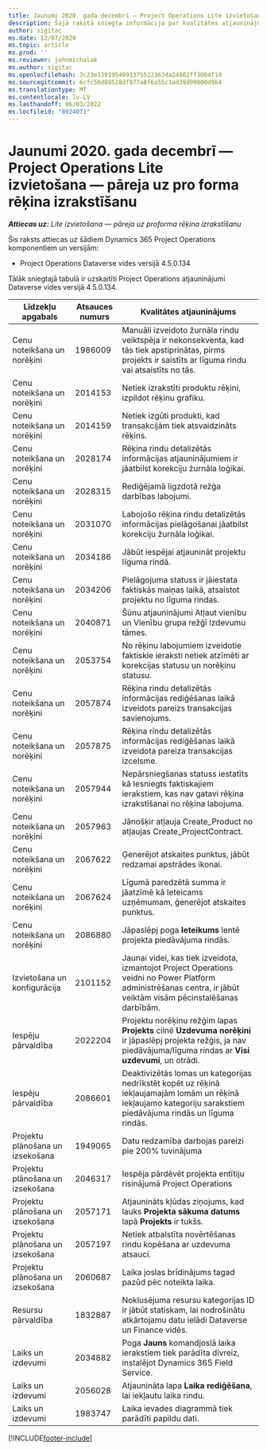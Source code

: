 ```yaml
---
title: Jaunumi 2020. gada decembrī — Project Operations Lite izvietošana — pāreja uz pro forma rēķina izrakstīšanu
description: Šajā rakstā sniegta informācija par kvalitātes atjauninājumiem, kas pieejami Project Operations Lite izvietošanas 2020. gada decembra laidienā - darījums ar proforma rēķinu izrakstīšanu.
author: sigitac
ms.date: 12/07/2020
ms.topic: article
ms.prod: ''
ms.reviewer: johnmichalak
ms.author: sigitac
ms.openlocfilehash: 3c23e13919540913755223634a24802ff3064f10
ms.sourcegitcommit: 6cfc50d89528df977a8f6a55c1ad39d99800d9b4
ms.translationtype: MT
ms.contentlocale: lv-LV
ms.lasthandoff: 06/03/2022
ms.locfileid: "8924071"
---
```

# <a name="whats-new-december-2020---project-operations-lite-deployment---deal-to-proforma-invoicing"></a>Jaunumi 2020. gada decembrī — Project Operations Lite izvietošana — pāreja uz pro forma rēķina izrakstīšanu

_**Attiecas uz:** Lite izvietošana — pāreja uz proforma rēķina izrakstīšanu_

Šis raksts attiecas uz šādiem Dynamics 365 Project Operations komponentiem un versijām:

  - Project Operations Dataverse vides versijā 4.5.0.134 

Tālāk sniegtajā tabulā ir uzskaitīti Project Operations atjauninājumi Dataverse vides versijā 4.5.0.134.

| **Līdzekļu apgabals** | **Atsauces numurs** | **Kvalitātes atjauninājums** |
| --- | --- | --- |
| Cenu noteikšana un norēķini | 1986009 | Manuāli izveidoto žurnāla rindu veiktspēja ir nekonsekventa, kad tās tiek apstiprinātas, pirms projekts ir saistīts ar līguma rindu vai atsaistīts no tās. |
| Cenu noteikšana un norēķini | 2014153 | Netiek izrakstīti produktu rēķini, izpildot rēķinu grafiku. |
| Cenu noteikšana un norēķini | 2014159 | Netiek izgūti produkti, kad transakcijām tiek atsvaidzināts rēķins. |
| Cenu noteikšana un norēķini | 2028174 | Rēķina rindu detalizētās informācijas atjauninājumiem ir jāatbilst korekciju žurnāla loģikai. |
| Cenu noteikšana un norēķini | 2028315 | Rediģējamā ligzdotā režģa darbības labojumi. |
| Cenu noteikšana un norēķini | 2031070 | Labojošo rēķina rindu detalizētās informācijas pielāgošanai jāatbilst korekciju žurnāla loģikai. |
| Cenu noteikšana un norēķini | 2034186 | Jābūt iespējai atjaunināt projektu līguma rindā. |
| Cenu noteikšana un norēķini | 2034206 | Pielāgojuma statuss ir jāiestata faktiskās maiņas laikā, atsaistot projektu no līguma rindas. |
| Cenu noteikšana un norēķini | 2040871 | Šūnu atjauninājumi Atļaut vienību un Vienību grupa režģī Izdevumu tāmes. |
| Cenu noteikšana un norēķini | 2053754 | No rēķinu labojumiem izveidotie faktiskie ieraksti netiek atzīmēti ar korekcijas statusu un norēķinu statusu. |
| Cenu noteikšana un norēķini | 2057874 | Rēķina rindu detalizētās informācijas rediģēšanas laikā izveidots pareizs transakcijas savienojums. |
| Cenu noteikšana un norēķini | 2057875 | Rēķina rindu detalizētās informācijas rediģēšanas laikā izveidota pareiza transakcijas izcelsme. |
| Cenu noteikšana un norēķini | 2057944 | Nepārsniegšanas statuss iestatīts kā Iesniegts faktiskajiem ierakstiem, kas nav gatavi rēķina izrakstīšanai no rēķina labojuma. |
| Cenu noteikšana un norēķini | 2057963 | Jānošķir atļauja Create\_Product no atļaujas Create\_ProjectContract. |
| Cenu noteikšana un norēķini | 2067622 | Ģenerējot atskaites punktus, jābūt redzamai apstrādes ikonai. |
| Cenu noteikšana un norēķini | 2067624 | Līgumā paredzētā summa ir jāatzīmē kā Ieteicams uzņēmumam, ģenerējot atskaites punktus. |
| Cenu noteikšana un norēķini | 2086880 | Jāpaslēpj poga **Ieteikums** lentē projekta piedāvājuma rindās. |
| Izvietošana un konfigurācija | 2101152 | Jaunai videi, kas tiek izveidota, izmantojot Project Operations veidni no Power Platform administrēšanas centra, ir jābūt veiktām visām pēcinstalēšanas darbībām. |
|   Iespēju pārvaldība | 2022204 | Projektu norēķinu režģim lapas **Projekts** cilnē **Uzdevuma norēķini** ir jāpaslēpj projekta režģis, ja nav piedāvājuma/līguma rindas ar **Visi uzdevumi**, un otrādi. |
|   Iespēju pārvaldība | 2086601 | Deaktivizētās lomas un kategorijas nedrīkstēt kopēt uz rēķinā iekļaujamajām lomām un rēķinā iekļaujamo kategoriju sarakstiem piedāvājuma rindās un līguma rindās. |
| Projektu plānošana un izsekošana | 1949065 | Datu redzamība darbojas pareizi pie 200% tuvinājuma |
| Projektu plānošana un izsekošana | 2046317 | Iespēja pārdēvēt projekta entītiju risinājumā Project Operations |
| Projektu plānošana un izsekošana | 2057171 | Atjaunināts kļūdas ziņojums, kad lauks **Projekta sākuma datums** lapā **Projekts** ir tukšs. |
| Projektu plānošana un izsekošana | 2057197 | Netiek atbalstīta novērtēšanas rindu kopēšana ar uzdevuma atsauci. |
| Projektu plānošana un izsekošana | 2060687 | Laika joslas brīdinājums tagad pazūd pēc noteikta laika. |
| Resursu pārvaldība | 1832887 | Noklusējuma resursu kategorijas ID ir jābūt statiskam, lai nodrošinātu atkārtojamu datu ielādi Dataverse un Finance vidēs. |
| Laiks un izdevumi | 2034882 | Poga **Jauns** komandjoslā laika ierakstiem tiek parādīta divreiz, instalējot Dynamics 365 Field Service. |
| Laiks un izdevumi | 2056028 | Atjaunināta lapa **Laika rediģēšana**, lai iekļautu laika rindu. |
| Laiks un izdevumi | 1983747 | Laika ievades diagrammā tiek parādīti papildu dati. |


[!INCLUDE[footer-include](../../includes/footer-banner.md)]